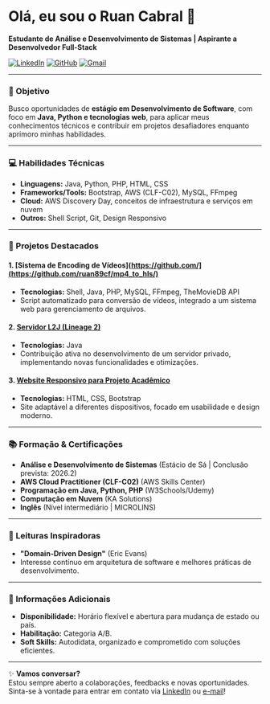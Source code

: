 # Olá, eu sou o Ruan Cabral 👋  
**Estudante de Análise e Desenvolvimento de Sistemas | Aspirante a Desenvolvedor Full-Stack**

[![LinkedIn](https://img.shields.io/badge/LinkedIn-0077B5?style=for-the-badge&logo=linkedin&logoColor=white)](https://www.linkedin.com/in/ruanfcabral/)
[![GitHub](https://img.shields.io/badge/GitHub-100000?style=for-the-badge&logo=github&logoColor=white)](https://github.com/ruan89cf)
[![Gmail](https://img.shields.io/badge/Gmail-D14836?style=for-the-badge&logo=gmail&logoColor=white)](mailto:ruan89c@gmail.com)

---

### 🎯 Objetivo  
Busco oportunidades de **estágio em Desenvolvimento de Software**, com foco em **Java, Python e tecnologias web**, para aplicar meus conhecimentos técnicos e contribuir em projetos desafiadores enquanto aprimoro minhas habilidades.

---

### 💻 Habilidades Técnicas  
- **Linguagens:** Java, Python, PHP, HTML, CSS  
- **Frameworks/Tools:** Bootstrap, AWS (CLF-C02), MySQL, FFmpeg  
- **Cloud:** AWS Discovery Day, conceitos de infraestrutura e serviços em nuvem  
- **Outros:** Shell Script, Git, Design Responsivo  

---

### 🚀 Projetos Destacados  

#### 1. [Sistema de Encoding de Vídeos](https://github.com/](https://github.com/ruan89cf/mp4_to_hls/)  
- **Tecnologias:** Shell, Java, PHP, MySQL, FFmpeg, TheMovieDB API  
- Script automatizado para conversão de vídeos, integrado a um sistema web para gerenciamento de arquivos.  

#### 2. [Servidor L2J (Lineage 2)](https://l2adena.com/)  
- **Tecnologias:** Java  
- Contribuição ativa no desenvolvimento de um servidor privado, implementando novas funcionalidades e otimizações.  

#### 3. [Website Responsivo para Projeto Acadêmico](https://tudocinema.w3spaces.com/)  
- **Tecnologias:** HTML, CSS, Bootstrap  
- Site adaptável a diferentes dispositivos, focado em usabilidade e design moderno.  

---

### 📚 Formação & Certificações  
- **Análise e Desenvolvimento de Sistemas** (Estácio de Sá | Conclusão prevista: 2026.2)  
- **AWS Cloud Practitioner (CLF-C02)** (AWS Skills Center)  
- **Programação em Java, Python, PHP** (W3Schools/Udemy)  
- **Computação em Nuvem** (KA Solutions)  
- **Inglês** (Nível intermediário | MICROLINS)  

---

### 📖 Leituras Inspiradoras  
- **"Domain-Driven Design"** (Eric Evans)  
- Interesse contínuo em arquitetura de software e melhores práticas de desenvolvimento.  

---

### 🌟 Informações Adicionais  
- **Disponibilidade:** Horário flexível e abertura para mudança de estado ou país.  
- **Habilitação:** Categoria A/B.  
- **Soft Skills:** Autodidata, organizado e comprometido com soluções eficientes.  

---

✨ **Vamos conversar?**  
Estou sempre aberto a colaborações, feedbacks e novas oportunidades. Sinta-se à vontade para entrar em contato via [LinkedIn](https://www.linkedin.com/in/ruanfcabral/) ou [e-mail](mailto:ruan89c@gmail.com)!
